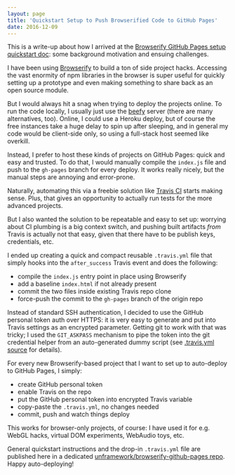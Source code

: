 ```yaml
---
layout: page
title: 'Quickstart Setup to Push Browserified Code to GitHub Pages'
date: 2016-12-09
---
```


This is a write-up about how I arrived at the [Browserify GitHub Pages setup quickstart doc](https://github.com/unframework/browserify-github-pages): some background motivation and ensuing challenges.

I have been using [Browserify](http://browserify.org/) to build a ton of side project hacks. Accessing the vast enormity of npm libraries in the browser is super useful for quickly setting up a prototype and even making something to share back as an open source module.

But I would always hit a snag when trying to deploy the projects online. To run the code locally, I usually just use the [beefy](http://didact.us/beefy/) server (there are many alternatives, too). Online, I could use a Heroku deploy, but of course the free instances take a huge delay to spin up after sleeping, and in general my code would be client-side only, so using a full-stack host seemed like overkill.

Instead, I prefer to host these kinds of projects on GitHub Pages: quick and easy and trusted. To do that, I would manually compile the `index.js` file and push to the `gh-pages` branch for every deploy. It works really nicely, but the manual steps are annoying and error-prone.

Naturally, automating this via a freebie solution like [Travis CI](https://travis-ci.org) starts making sense. Plus, that gives an opportunity to actually run tests for the more advanced projects.

But I also wanted the solution to be repeatable and easy to set up: worrying about CI plumbing is a big context switch, and pushing built artifacts *from* Travis is actually not that easy, given that there have to be publish keys, credentials, etc.

I ended up creating a quick and compact reusable `.travis.yml` file that simply hooks into the `after_success` Travis event and does the following:

- compile the `index.js` entry point in place using Browserify
- add a baseline `index.html` if not already present
- commit the two files inside existing Travis repo clone
- force-push the commit to the `gh-pages` branch of the origin repo

Instead of standard SSH authentication, I decided to use the GitHub personal token auth over HTTPS: it is very easy to generate and put into Travis settings as an encrypted parameter. Getting git to work with that was tricky; I used the `GIT_ASKPASS` mechanism to pipe the token into the git credential helper from an auto-generated dummy script (see [.travis.yml source](https://github.com/unframework/browserify-github-pages/blob/master/.travis.yml) for details).

For every new Browserify-based project that I want to set up to auto-deploy to GitHub Pages, I simply:

- create GitHub personal token
- enable Travis on the repo
- put the GitHub personal token into encrypted Travis variable
- copy-paste the `.travis.yml`, no changes needed
- commit, push and watch things deploy

This works for browser-only projects, of course: I have used it for e.g. WebGL hacks, virtual DOM experiments, WebAudio toys, etc.

General quickstart instructions and the drop-in `.travis.yml` file are published here in a dedicated [unframework/browserify-github-pages repo](https://github.com/unframework/browserify-github-pages). Happy auto-deploying!
